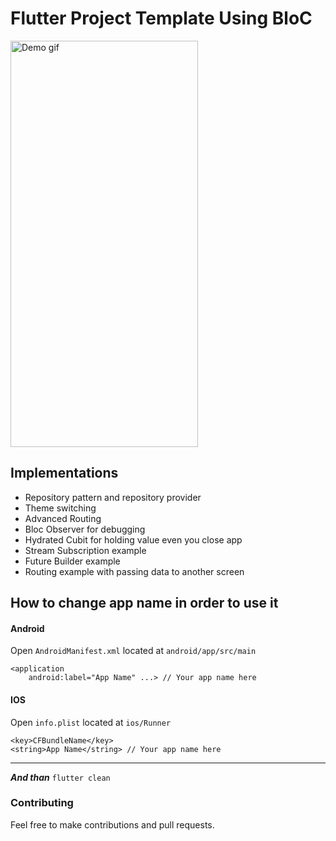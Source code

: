 # Flutter Project Template Using BloC
<img src="assets/app_demo.gif" alt="Demo gif" width=300 height=650/>  

## Implementations
* Repository pattern and repository provider
* Theme switching
* Advanced Routing
* Bloc Observer for debugging
* Hydrated Cubit for holding value even you close app
* Stream Subscription example
* Future Builder example
* Routing example with passing data to another screen

## How to change app name in order to use it

#### Android
Open ```AndroidManifest.xml``` located at ```android/app/src/main```
```
<application
    android:label="App Name" ...> // Your app name here
```

#### IOS
Open ```info.plist``` located at ```ios/Runner```
```
<key>CFBundleName</key>
<string>App Name</string> // Your app name here
```
<hr>  

***And than***  ```flutter clean```

### Contributing
Feel free to make contributions and pull requests.
